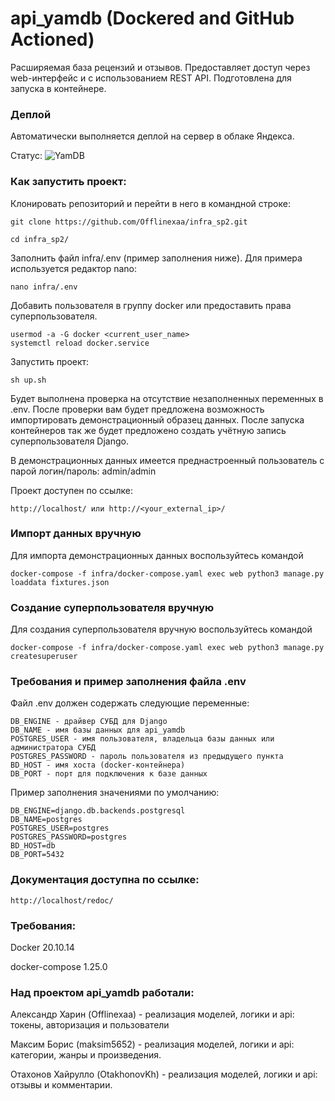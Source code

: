 # api_yamdb (Dockered and GitHub Actioned)

Расширяемая база рецензий и отзывов. Предоставляет доступ через web-интерфейс и c использованием REST API. Подготовлена для запуска в контейнере.

### Деплой

Автоматически выполняется деплой на сервер в облаке Яндекса.

Статус: ![YamDB](https://github.com/offlinexaa/yamdb_final/actions/workflows/yamdb_workflow.yml/badge.svg)

### Как запустить проект:

Клонировать репозиторий и перейти в него в командной строке:

```
git clone https://github.com/Offlinexaa/infra_sp2.git
```

```
cd infra_sp2/
```

Заполнить файл infra/.env (пример заполнения ниже). Для примера используется редактор nano:

```
nano infra/.env
```

Добавить пользователя в группу docker или предоставить права суперпользователя.

```
usermod -a -G docker <current_user_name>
systemctl reload docker.service
```

Запустить проект:

```
sh up.sh
```

Будет выполнена проверка на отсутствие незаполненных переменных в .env. После проверки вам будет предложена возможность импортировать демонстрационный образец данных. После запуска контейнеров так же будет предложено создать учётную запись суперпользователя Django.

В демонстрационных данных имеется преднастроенный пользователь с парой логин/пароль: admin/admin

Проект доступен по ссылке:

```
http://localhost/ или http://<your_external_ip>/
```

### Импорт данных вручную

Для импорта демонстрационных данных воспользуйтесь командой

```
docker-compose -f infra/docker-compose.yaml exec web python3 manage.py loaddata fixtures.json
```

### Создание суперпользователя вручную

Для создания суперпользователя вручную воспользуйтесь командой

```
docker-compose -f infra/docker-compose.yaml exec web python3 manage.py createsuperuser
```

### Требования и пример заполнения файла .env

Файл .env должен содержать следующие переменные:

```
DB_ENGINE - драйвер СУБД для Django
DB_NAME - имя базы данных для api_yamdb
POSTGRES_USER - имя пользователя, владельца базы данных или администратора СУБД
POSTGRES_PASSWORD - пароль пользователя из предыдущего пункта
BD_HOST - имя хоста (docker-контейнера)
DB_PORT - порт для подключения к базе данных
```

Пример заполнения значениями по умолчанию:

```
DB_ENGINE=django.db.backends.postgresql
DB_NAME=postgres
POSTGRES_USER=postgres
POSTGRES_PASSWORD=postgres
BD_HOST=db
DB_PORT=5432
```

### Документация доступна по ссылке:

```
http://localhost/redoc/
```

### Требования:

Docker 20.10.14

docker-compose 1.25.0

### Над проектом api_yamdb работали:

Александр Харин (Offlinexaa) - реализация моделей, логики и api: токены, авторизация и пользователи 

Максим Борис (maksim5652) - реализация моделей, логики и api: категории, жанры и произведения.

Отахонов Хайрулло (OtakhonovKh) - реализация моделей, логики и api: отзывы и комментарии.

